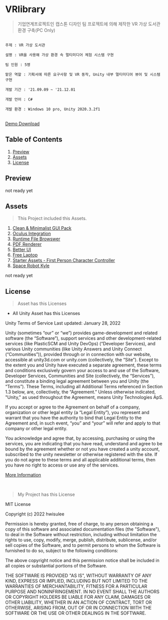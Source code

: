 # VRlibrary
>기업연계프로젝트인 캡스톤 디자인 팀 프로젝트에 의해 제작한 VR 가상 도서관 환경 구축(PC Only)

<pre>
<code>
주제 : VR 가상 도서관</br>
설명 : VR을 사용해 가상 환경 속 멀티미디어 체험 시스템 구현</br>
팀 인원 : 5명</br>
맡은 역할 : 기획서에 따른 요구사항 및 VR 동작, Unity 내부 멀티미디어 뷰어 및 시스템 구현</br>
개발 기간 : '21.09.09 ~ '21.12.01</br>
개발 언어 : C#</br>
개발 환경 : Windows 10 pro, Unity 2020.3.2f1
</code>
</pre>

[Demo Download](https://drive.google.com/file/d/1QBl6_fYThlSQgi4UvD8zUrjZm593Ac30/view?usp=sharing)

## Table of Contents
1. [Preview](#preview)
2. [Assets](#assets)
3. [License](#license)

<h2 id="preview">Preview</h2>

not ready yet

<h2 id="assets">Assets</h2>

>This Project included this Assets.

1. [Clean & Minimalist GUI Pack](https://assetstore.unity.com/packages/2d/gui/clean-minimalist-gui-pack-75123)
2. [Oculus Integration](https://assetstore.unity.com/packages/tools/integration/oculus-integration-82022)
3. [Runtime File Browswer](https://assetstore.unity.com/packages/tools/gui/runtime-file-browser-113006)
4. [PDF Renderer](https://assetstore.unity.com/packages/tools/gui/pdf-renderer-32815)
5. [Better UI](https://assetstore.unity.com/packages/tools/gui/better-ui-79031)
6. [Free Laptop](https://assetstore.unity.com/packages/3d/props/electronics/free-laptop-90315)
7. [Starter Assets - First Person Character Controller](https://assetstore.unity.com/packages/essentials/starter-assets-first-person-character-controller-196525)
8. [Space Robot Kyle](https://assetstore.unity.com/packages/3d/characters/robots/space-robot-kyle-4696)


not ready yet

<h2 id="license">License</h2>

>Asset has this Licenses

- All Unity Asset has this Licenses

Unity Terms of Service
Last updated: January 28, 2022

Unity (sometimes “our” or “we”) provides game-development and related software (the “Software”), support services and other development-related services (like PlasticSCM and Unity DevOps) (“Developer Services), and various Unity communities (like Unity Answers and Unity Connect (“Communities”)), provided through or in connection with our website, accessible at unity3d.com or unity.com (collectively, the “Site”). Except to the extent you and Unity have executed a separate agreement, these terms and conditions exclusively govern your access to and use of the Software, Developer Services, Communities and Site (collectively, the “Services”), and constitute a binding legal agreement between you and Unity (the “Terms”).  These Terms, including all Additional Terms referenced in Section 1.3 below, are, collectively, the “Agreement.” Unless otherwise indicated, "Unity," as used throughout the Agreement, means Unity Technologies ApS.

If you accept or agree to the Agreement on behalf of a company, organization or other legal entity (a “Legal Entity”), you represent and warrant that you have the authority to bind that Legal Entity to the Agreement and, in such event, “you” and “your” will refer and apply to that company or other legal entity.

You acknowledge and agree that, by accessing, purchasing or using the services, you are indicating that you have read, understand and agree to be bound by the agreement whether or not you have created a unity account, subscribed to the unity newsletter or otherwise registered with the site. If you do not agree to these terms and all applicable additional terms, then you have no right to access or use any of the services.

[More Information](https://unity3d.com/kr/legal/terms-of-service)

<br>

>My Project has this License

MIT License

Copyright (c) 2022 hwisulee

Permission is hereby granted, free of charge, to any person obtaining a copy
of this software and associated documentation files (the "Software"), to deal
in the Software without restriction, including without limitation the rights
to use, copy, modify, merge, publish, distribute, sublicense, and/or sell
copies of the Software, and to permit persons to whom the Software is
furnished to do so, subject to the following conditions:

The above copyright notice and this permission notice shall be included in all
copies or substantial portions of the Software.

THE SOFTWARE IS PROVIDED "AS IS", WITHOUT WARRANTY OF ANY KIND, EXPRESS OR
IMPLIED, INCLUDING BUT NOT LIMITED TO THE WARRANTIES OF MERCHANTABILITY,
FITNESS FOR A PARTICULAR PURPOSE AND NONINFRINGEMENT. IN NO EVENT SHALL THE
AUTHORS OR COPYRIGHT HOLDERS BE LIABLE FOR ANY CLAIM, DAMAGES OR OTHER
LIABILITY, WHETHER IN AN ACTION OF CONTRACT, TORT OR OTHERWISE, ARISING FROM,
OUT OF OR IN CONNECTION WITH THE SOFTWARE OR THE USE OR OTHER DEALINGS IN THE
SOFTWARE.
